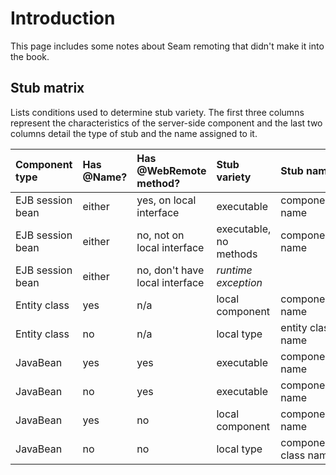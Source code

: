 # Introduction #

This page includes some notes about Seam remoting that didn't make it into the book.

## Stub matrix ##

Lists conditions used to determine stub variety. The first three columns represent the characteristics of the server-side component and the last two columns detail the type of stub and the name assigned to it.

| **Component type** | **Has @Name?** | **Has @WebRemote method?** | **Stub variety** | **Stub name** |
|:-------------------|:---------------|:---------------------------|:-----------------|:--------------|
| EJB session bean | either | yes, on local interface | executable | component name |
| EJB session bean | either | no, not on local interface | executable, no methods |component name |
| EJB session bean | either | no, don't have local interface | _runtime exception_ |
| Entity class | yes | n/a | local component | component name |
| Entity class | no | n/a | local type | entity class name |
| JavaBean | yes |yes | executable | component name |
| JavaBean | no |yes | executable | component name |
| JavaBean | yes |no | local component | component name |
| JavaBean | no |no | local type | component class name |